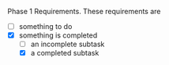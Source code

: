 Phase 1 Requirements. These requirements are 

- [ ] something to do
- [x] something is completed
  - [ ] an incomplete subtask
  - [x] a completed subtask
